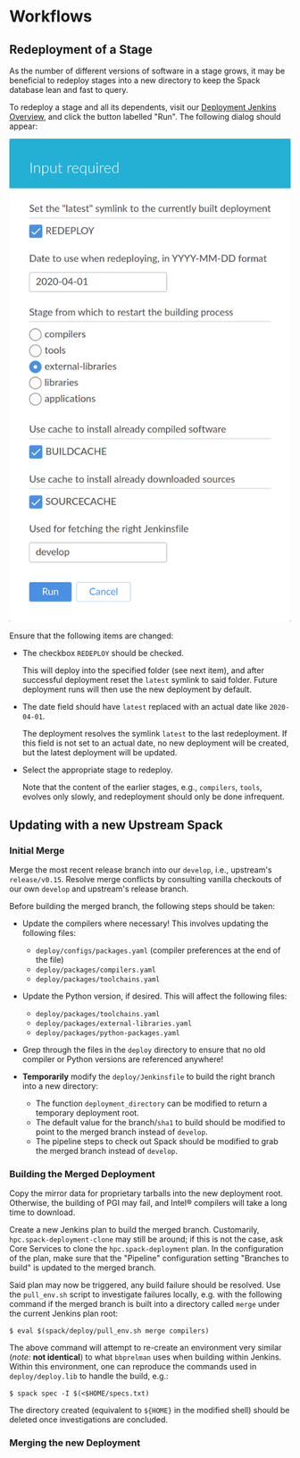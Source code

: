 # Workflows

## Redeployment of a Stage

As the number of different versions of software in a stage grows, it may be
beneficial to redeploy stages into a new directory to keep the Spack
database lean and fast to query.

To redeploy a stage and all its dependents, visit our
[Deployment Jenkins Overview](https://bbpcode.epfl.ch/ci/blue/organizations/jenkins/hpc.spack-deployment/activity/),
and click the button labelled "Run".
The following dialog should appear:

![Redeployment Dialog for "Run" in Jenkins](images/redeploy.png "Redeployment Dialog")

Ensure that the following items are changed:

* The checkbox `REDEPLOY` should be checked.

  This will deploy into the specified folder (see next item), and after
  successful deployment reset the `latest` symlink to said folder.
  Future deployment runs will then use the new deployment by default.

* The date field should have `latest` replaced with an actual date like
  `2020-04-01`.

  The deployment resolves the symlink `latest` to the last redeployment.
  If this field is not set to an actual date, no new deployment will be
  created, but the latest deployment will be updated.

* Select the appropriate stage to redeploy.

  Note that the content of the earlier stages, e.g., `compilers`, `tools`,
  evolves only slowly, and redeployment should only be done infrequent.

## Updating with a new Upstream Spack

### Initial Merge

Merge the most recent release branch into our `develop`, i.e., upstream's
`release/v0.15`.  Resolve merge conflicts by consulting vanilla checkouts
of our own `develop` and upstream's release branch.

Before building the merged branch, the following steps should be taken:

* Update the compilers where necessary! This involves updating the
  following files:
  * `deploy/configs/packages.yaml` (compiler preferences at the end of the
    file)
  * `deploy/packages/compilers.yaml`
  * `deploy/packages/toolchains.yaml`

* Update the Python version, if desired. This will affect the following
  files:
  * `deploy/packages/toolchains.yaml`
  * `deploy/packages/external-libraries.yaml`
  * `deploy/packages/python-packages.yaml`

* Grep through the files in the `deploy` directory to ensure that no old
  compiler or Python versions are referenced anywhere!

* **Temporarily** modify the `deploy/Jenkinsfile` to build the right branch
  into a new directory:
  * The function `deployment_directory` can be modified to return a
    temporary deployment root.
  * The default value for the branch/`sha1` to build should be modified to
    point to the merged branch instead of `develop`.
  * The pipeline steps to check out Spack should be modified to grab the
    merged branch instead of `develop`.

### Building the Merged Deployment

Copy the mirror data for proprietary tarballs into the new deployment root.
Otherwise, the building of PGI may fail, and Intel® compilers will take a
long time to download.

Create a new Jenkins plan to build the merged branch. Customarily,
`hpc.spack-deployment-clone` may still be around; if this is not the case,
ask Core Services to clone the `hpc.spack-deployment` plan. In the
configuration of the plan, make sure that the "Pipeline" configuration
setting "Branches to build" is updated to the merged branch.

Said plan may now be triggered, any build failure should be resolved. Use
the `pull_env.sh` script to investigate failures locally, e.g. with the
following command if the merged branch is built into a directory called
`merge` under the current Jenkins plan root:

    $ eval $(spack/deploy/pull_env.sh merge compilers)

The above command will attempt to re-create an environment very similar
(*note:* **not identical**) to what `bbprelman` uses when building within
Jenkins. Within this environment, one can reproduce the commands used in
`deploy/deploy.lib` to handle the build, e.g.:

    $ spack spec -I $(<$HOME/specs.txt)

The directory created (equivalent to `${HOME}` in the modified shell)
should be deleted once investigations are concluded.

### Merging the new Deployment
